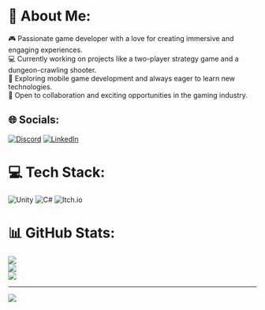 # 💫 About Me:
🎮 Passionate game developer with a love for creating immersive and engaging experiences.<br>💻 Currently working on projects like a two-player strategy game and a dungeon-crawling shooter.<br>📱 Exploring mobile game development and always eager to learn new technologies.<br>🚀 Open to collaboration and exciting opportunities in the gaming industry.


## 🌐 Socials:
[![Discord](https://img.shields.io/badge/Discord-%237289DA.svg?logo=discord&logoColor=white)](https://discord.gg/894609918563348540) [![LinkedIn](https://img.shields.io/badge/LinkedIn-%230077B5.svg?logo=linkedin&logoColor=white)](https://linkedin.com/in/bartosz-czemerys-1240502a3) 

# 💻 Tech Stack:
![Unity](https://img.shields.io/badge/unity-%23000000.svg?style=for-the-badge&logo=unity&logoColor=white) ![C#](https://img.shields.io/badge/c%23-%23239120.svg?style=for-the-badge&logo=csharp&logoColor=white) ![Itch.io](https://img.shields.io/badge/Itch-%23FF0B34.svg?style=for-the-badge&logo=Itch.io&logoColor=white)
# 📊 GitHub Stats:
![](https://github-readme-stats.vercel.app/api?username=bartek25822&theme=dark&hide_border=false&include_all_commits=false&count_private=false)<br/>
![](https://github-readme-streak-stats.herokuapp.com/?user=bartek25822&theme=dark&hide_border=false)<br/>
![](https://github-readme-stats.vercel.app/api/top-langs/?username=bartek25822&theme=dark&hide_border=false&include_all_commits=false&count_private=false&layout=compact)

---
[![](https://visitcount.itsvg.in/api?id=bartek25822&icon=0&color=0)](https://visitcount.itsvg.in)

<!-- Proudly created with GPRM ( https://gprm.itsvg.in ) -->
